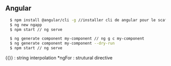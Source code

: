 ## Angular

```bash
  $ npm install @angular/cli -g //installer cli de angular pour le scaffold et autre
  $ ng new ngapp
  $ npm start // ng serve
```

```bash
  $ ng generate component my-component // ng g c my-component
  $ ng generate component my-component --dry-run
  $ npm start // ng serve
```

{{}}  : string interpolation
*ngFor : strutural directive

